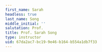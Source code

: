 ```yaml
---
first_name: Sarah
headless: true
last_name: Song
middle_initial: ''
salutation: Prof.
title: Prof. Sarah Song
type: instructor
uid: 67da2ac7-bc19-9e46-b164-b554a1db7f33
---
```

